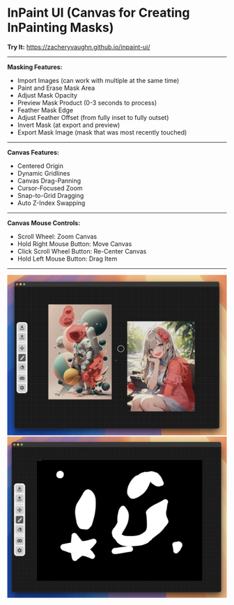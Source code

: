 # InPaint UI (Canvas for Creating InPainting Masks)
**Try It:** https://zacheryvaughn.github.io/inpaint-ui/
___
**Masking Features:**
- Import Images (can work with multiple at the same time)
- Paint and Erase Mask Area
- Adjust Mask Opacity
- Preview Mask Product (0-3 seconds to process)
- Feather Mask Edge
- Adjust Feather Offset (from fully inset to fully outset)
- Invert Mask (at export and preview)
- Export Mask Image (mask that was most recently touched)
___
**Canvas Features:**
- Centered Origin
- Dynamic Gridlines
- Canvas Drag-Panning
- Cursor-Focused Zoom
- Snap-to-Grid Dragging
- Auto Z-Index Swapping

___
**Canvas Mouse Controls:**
- Scroll Wheel: Zoom Canvas
- Hold Right Mouse Button: Move Canvas
- Click Scroll Wheel Button: Re-Center Canvas
- Hold Left Mouse Button: Drag Item

___
![Image](image.png)
![Image](image2.png)